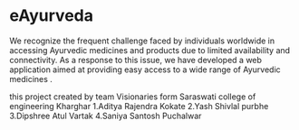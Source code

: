 # eAyurveda
We recognize the frequent challenge faced by individuals worldwide in accessing Ayurvedic medicines and products due to limited availability and connectivity. As a response to this issue, we have developed a web application aimed at providing easy access to a wide range of Ayurvedic medicines .

this project created by team Visionaries form Saraswati college of engineering Kharghar
1.Aditya Rajendra Kokate
2.Yash Shivlal purbhe
3.Dipshree Atul Vartak
4.Saniya Santosh Puchalwar 
